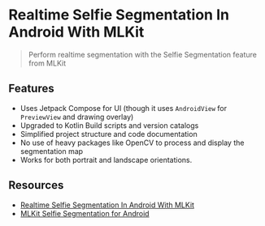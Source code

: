 # Realtime Selfie Segmentation In Android With MLKit

> Perform realtime segmentation with the Selfie Segmentation feature from MLKit

## Features

* Uses Jetpack Compose for UI (though it uses `AndroidView` for `PreviewView` and drawing overlay)
* Upgraded to Kotlin Build scripts and version catalogs
* Simplified project structure and code documentation
* No use of heavy packages like OpenCV to process and display the segmentation map
* Works for both portrait and landscape orientations.

## Resources

* [Realtime Selfie Segmentation In Android With MLKit](https://proandroiddev.com/realtime-selfie-segmentation-in-android-with-mlkit-38637c8502ba)
* [MLKit Selfie Segmentation for Android](https://developers.google.com/ml-kit/vision/selfie-segmentation/android)
